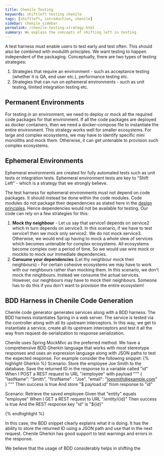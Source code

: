 ```yaml
---
title: Chenile Testing
keywords: shiftleft testing chenile
tags: [shiftleft, introduction, chenile]
sidebar: chenile_sidebar
permalink: /chenile-testing-strategy.html
summary: We explain the concepts of shifting left in testing
---
```

A test harness must enable users to test early and test often. This should also be combined with modulith principles. We want testing to happen independent of the packaging. Conceptually, there are two types of testing strategies:
1. Strategies that require an environment - such as acceptance testing (whether it is QA, end user etc.), performance testing etc.
2. Strategies that can run on ephemeral environments - such as unit testing, limited integration testing etc.

## Permanent Environments
For testing in an environment, we need to deploy or mock all the required code packages for that environment. If all the code packages are deployed as docker containers, then we need a docker-compose file to instantiate the entire environment. This strategy works well for smaller ecosystems. For large and complex ecosystems, we may have to identify specific mini monoliths and mock them. Otherwise, it can get untenable to provision such complex ecosystems. 

## Ephemeral Environments
Ephemeral environments are created for fully automated tests such as unit tests or integration tests. Ephemeral environment tests are key to "Shift Left" - which is a strategy that we strongly believe. 

The test harness for ephemeral environments must not depend on code packages. It should instead be done within the code modules. Code modules do not package their dependencies as stated here in the [design principles](/chenile-design-principles.html). Hence dependencies would not be available for testing. Our code can rely on a few strategies for this:
1. **Mock thy neighbour** - Let us say that service1 depends on service2 which in turn depends on service3. In this scenario, if we have to test service1 then we mock only service2. We do not mock service3. Otherwise, we would end up having to mock a whole slew of services which becomes untenable for complex ecosystems. All ecosystems become complex over a period of time. So we would use wire mock or mockito to mock our immediate dependencies. 
2. **Consume  your dependencies** (Let thy neighbour mock their neighbours) - For certain cohesive ecosystems we may have to work with our neighbours rather than mocking them. In this scenario, we don't mock the neighbours. Instead we consume the actual services. However, our neighbours may have to mock their neighbours. Someone has to do this if you don't want to provision the entire ecosystem!


## BDD Harness in Chenile Code Generation
Chenile code generator generates services along with a BDD harness. The BDD harness instantiates Spring in a web server. The service is tested via the controller along with all its upstream interceptors. In this way, we get to instantiate a service, create all its upstream interceptors and test it all the way from request de-serialization to response serialization. 

Chenile uses Spring MockMvc as the preferred method. We have a comprehensive BDD Gherkin language that works with most stereotype responses and uses an expression language along with JSON paths to test the expected response. For example consider the following snippet:
{% highlight Gherkin %}
Scenario: Store the employee Joe Smith to the database. Save the returned ID in the response to a variable called "id"
When I POST a REST request to URL "/employee" with payload
"""
{
  "lastName": "Smith",
  "firstName" : "Joe",
  "email": "joesmith@example.com"
}
"""
Then success is true
And store "$.payload.id" from  response to "id"

Scenario: Retrieve the saved employee
Given that "entity" equals "employee"
When I GET a REST request to URL "/${entity}/${id}"
Then success is true
And the REST response key "id" is "${id}"

{% endhighlight %}

In this case, the BDD snippet clearly explains what it is doing. It has the ability to store the returned ID using a JSON path and use that in the next request. Chenile Gherkin has good support to test warnings and errors in the response.

We believe that the usage of BDD considerably helps in shifting the 







